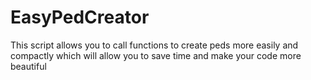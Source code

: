 # EasyPedCreator
This script allows you to call functions to create peds more easily and compactly which will allow you to save time and make your code more beautiful
